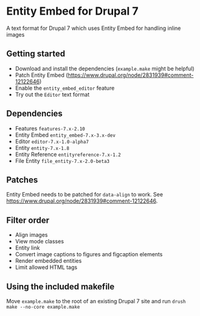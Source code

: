 # Entity Embed for Drupal 7

A text format for Drupal 7 which uses Entity Embed for handling inline images

## Getting started

* Download and install the dependencies (`example.make` might be helpful)
* Patch Entity Embed (https://www.drupal.org/node/2831939#comment-12122646)
* Enable the `entity_embed_editor` feature
* Try out the `Editor` text format

## Dependencies

* Features `features-7.x-2.10`
* Entity Embed `entity_embed-7.x-3.x-dev`
* Editor `editor-7.x-1.0-alpha7`
* Entity `entity-7.x-1.8`
* Entity Reference `entityreference-7.x-1.2`
* File Entity `file_entity-7.x-2.0-beta3`

## Patches

Entity Embed needs to be patched for `data-align` to work. See https://www.drupal.org/node/2831939#comment-12122646.

## Filter order

* Align images
* View mode classes
* Entity link
* Convert image captions to figures and figcaption elements
* Render embedded entities
* Limit allowed HTML tags

## Using the included makefile

Move `example.make` to the root of an existing Drupal 7 site and run `drush make --no-core example.make`
